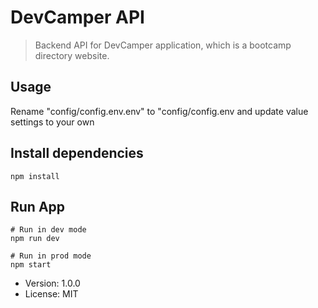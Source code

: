 # DevCamper API
> Backend API for DevCamper application, which is a bootcamp directory website.

## Usage
Rename "config/config.env.env" to "config/config.env and update value settings to your own

## Install dependencies
 ```
npm install
```
## Run App
```
# Run in dev mode
npm run dev

# Run in prod mode
npm start
```

- Version: 1.0.0
- License: MIT

 